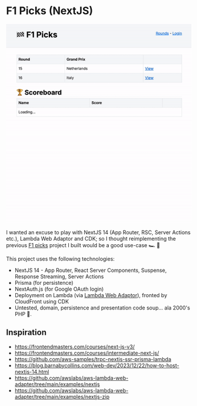 # F1 Picks (NextJS)

<img src="./README/demo.gif" />

I wanted an excuse to play with NextJS 14 (App Router, RSC, Server Actions etc.), Lambda Web Adaptor and CDK; so I thought reimplementing the previous [F1 picks](https://github.com/eddmann/f1-picks) project I built would be a good use-case 🏎️ 💨

This project uses the following technologies:

- NextJS 14 - App Router, React Server Components, Suspense, Response Streaming, Server Actions
- Prisma (for persistence)
- NextAuth.js (for Google OAuth login)
- Deployment on Lambda (via [Lambda Web Adaptor](https://github.com/awslabs/aws-lambda-web-adapter)), fronted by CloudFront using CDK
- Untested, domain, persistence and presentation code soup... ala 2000's PHP 😬.

## Inspiration

- https://frontendmasters.com/courses/next-js-v3/
- https://frontendmasters.com/courses/intermediate-next-js/
- https://github.com/aws-samples/trpc-nextjs-ssr-prisma-lambda
- https://blog.barnabycollins.com/web-dev/2023/12/22/how-to-host-nextjs-14.html
- https://github.com/awslabs/aws-lambda-web-adapter/tree/main/examples/nextjs
- https://github.com/awslabs/aws-lambda-web-adapter/tree/main/examples/nextjs-zip
